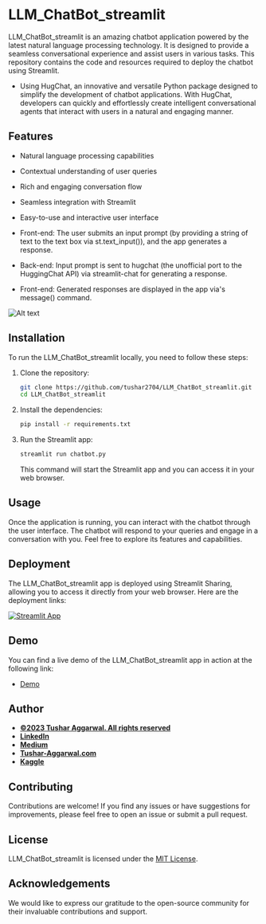 # LLM_ChatBot_streamlit

LLM_ChatBot_streamlit is an amazing chatbot application powered by the latest natural language processing technology. It is designed to provide a seamless conversational experience and assist users in various tasks. This repository contains the code and resources required to deploy the chatbot using Streamlit.

- Using HugChat, an innovative and versatile Python package designed to simplify the development of chatbot applications. With HugChat, developers can quickly and effortlessly create intelligent conversational agents that interact with users in a natural and engaging manner.
## Features

- Natural language processing capabilities
- Contextual understanding of user queries
- Rich and engaging conversation flow
- Seamless integration with Streamlit
- Easy-to-use and interactive user interface


- Front-end: The user submits an input prompt (by providing a string of text to the text box via st.text_input()), and the app generates a response.
- Back-end: Input prompt is sent to hugchat (the unofficial port to the HuggingChat API) via streamlit-chat for generating a response.
- Front-end: Generated responses are displayed in the app via's message() command.


![Alt text](https://blog.streamlit.io/content/images/2023/05/hugchat-diagram.png)
## Installation

To run the LLM_ChatBot_streamlit locally, you need to follow these steps:

1. Clone the repository:

   ```bash
   git clone https://github.com/tushar2704/LLM_ChatBot_streamlit.git
   cd LLM_ChatBot_streamlit
   ```

2. Install the dependencies:

   ```bash
   pip install -r requirements.txt
   ```

3. Run the Streamlit app:

   ```bash
   streamlit run chatbot.py
   ```

   This command will start the Streamlit app and you can access it in your web browser.

## Usage

Once the application is running, you can interact with the chatbot through the user interface. The chatbot will respond to your queries and engage in a conversation with you. Feel free to explore its features and capabilities.

## Deployment

The LLM_ChatBot_streamlit app is deployed using Streamlit Sharing, allowing you to access it directly from your web browser. Here are the deployment links:

[![Streamlit App](https://static.streamlit.io/badges/streamlit_badge_black_white.svg)](https://tushar2704-llm-chatbot-streamlit-chatbot-dssay9.streamlit.app/)

## Demo

You can find a live demo of the LLM_ChatBot_streamlit app in action at the following link:

- [Demo](https://tushar2704-llm-chatbot-streamlit-chatbot-dssay9.streamlit.app/)


## Author
- <ins><b>©2023 Tushar Aggarwal. All rights reserved</b></ins>
- <b>[LinkedIn](https://www.linkedin.com/in/tusharaggarwalinseec/)</b>
- <b>[Medium](https://medium.com/@tushar_aggarwal)</b> 
- <b>[Tushar-Aggarwal.com](https://www.tushar-aggarwal.com/)</b>
- <b>[Kaggle](https://www.kaggle.com/tusharaggarwal27)</b> 

## Contributing

Contributions are welcome! If you find any issues or have suggestions for improvements, please feel free to open an issue or submit a pull request.

## License

LLM_ChatBot_streamlit is licensed under the [MIT License](https://github.com/tushar2704/LLM_ChatBot_streamlit/blob/main/LICENSE).


## Acknowledgements

We would like to express our gratitude to the open-source community for their invaluable contributions and support.
